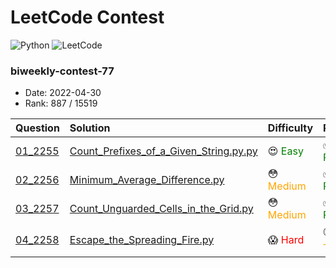 # LeetCode Contest

![Python](https://img.shields.io/badge/python-3670A0?style=for-the-badge&logo=python&logoColor=ffdd54)
![LeetCode](https://img.shields.io/badge/LeetCode-000000?style=for-the-badge&logo=LeetCode&logoColor=#d16c06)

### biweekly-contest-77
- Date: 2022-04-30
- Rank: 887 / 15519

| Question                                                                                                | Solution                                                                                                  | Difficulty                                         | Result                                                     |
|:--------------------------------------------------------------------------------------------------------|:----------------------------------------------------------------------------------------------------------|:---------------------------------------------------|:-----------------------------------------------------------|
| [01_2255](https://leetcode.com/contest/biweekly-contest-77/problems/count-prefixes-of-a-given-string/)  | [Count_Prefixes_of_a_Given_String.py.py](biweekly-contest-77/01_2255_Count_Prefixes_of_a_Given_String.py) | :heart_eyes: <span style="color:green">Easy</span> | :white_check_mark: <span style="color:green">Passed</span> |
| [02_2256](https://leetcode.com/contest/biweekly-contest-77/problems/minimum-average-difference/)        | [Minimum_Average_Difference.py](biweekly-contest-77/02_2256_Minimum_Average_Difference.py)                | :flushed: <span style="color:orange">Medium</span> | :white_check_mark: <span style="color:green">Passed</span> |
| [03_2257](https://leetcode.com/contest/biweekly-contest-77/problems/count-unguarded-cells-in-the-grid/) | [Count_Unguarded_Cells_in_the_Grid.py](biweekly-contest-77/03_2257_Count_Unguarded_Cells_in_the_Grid.py)  | :flushed: <span style="color:orange">Medium</span> | :white_check_mark: <span style="color:green">Passed</span> |
| [04_2258](https://leetcode.com/contest/biweekly-contest-77/problems/escape-the-spreading-fire/)         | [Escape_the_Spreading_Fire.py](biweekly-contest-77/04_2258_Escape_the_Spreading_Fire.py)                  | :scream: <span style="color:red">Hard</span>       | :clock130: <span style="color:orange">Timeout</span>       |
